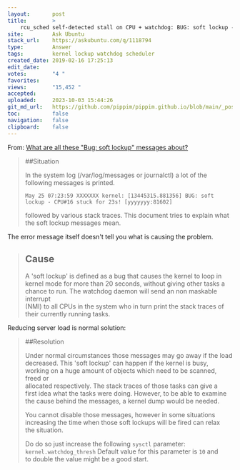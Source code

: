 ```yaml
---
layout:       post
title:        >
    rcu_sched self-detected stall on CPU + watchdog: BUG: soft lockup - CPU#3 stuck for 22s
site:         Ask Ubuntu
stack_url:    https://askubuntu.com/q/1118794
type:         Answer
tags:         kernel lockup watchdog scheduler
created_date: 2019-02-16 17:25:13
edit_date:    
votes:        "4 "
favorites:    
views:        "15,452 "
accepted:     
uploaded:     2023-10-03 15:44:26
git_md_url:   https://github.com/pippim/pippim.github.io/blob/main/_posts/2019/2019-02-16-rcu_sched-self-detected-stall-on-CPU-_-watchdog_-BUG_-soft-lockup-CPU_3-stuck-for-22s.md
toc:          false
navigation:   false
clipboard:    false
---
```


From: [What are all these "Bug: soft lockup" messages about?][1]

> ##Situation  
>   
> In the system log (/var/log/messages or journalctl) a lot of the  
> following messages is printed.  
>   
>     May 25 07:23:59 XXXXXXX kernel: [13445315.881356] BUG: soft lockup - CPU#16 stuck for 23s! [yyyyyyy:81602]  
>   
> followed by various stack traces. This document tries to explain what  
> the soft lockup messages mean.  

The error message itself doesn't tell you what is causing the problem.

> ## Cause  
>   
> A 'soft lockup' is defined as a bug that causes the kernel to loop in  
> kernel mode for more than 20 seconds, without giving other tasks a  
> chance to run. The watchdog daemon will send an non maskable interrupt  
> (NMI) to all CPUs in the system who in turn print the stack traces of  
> their currently running tasks.  

Reducing server load is normal solution:

> ##Resolution  
>   
> Under normal circumstances those messages may go away if the load  
> decreased. This 'soft lockup' can happen if the kernel is busy,  
> working on a huge amount of objects which need to be scanned, freed or  
> allocated respectively. The stack traces of those tasks can give a  
> first idea what the tasks were doing. However, to be able to examine  
> the cause behind the messages, a kernel dump would be needed.  
>   
> You cannot disable those messages, however in some situations  
> increasing the time when those soft lockups will be fired can relax  
> the situation.  
>   
> Do do so just increase the following `sysctl` parameter:  
> `kernel.watchdog_thresh` Default value for this parameter is `10` and  
> to double the value might be a good start.  






  [1]: https://www.suse.com/support/kb/doc/?id=7017652

